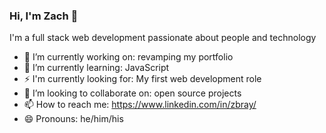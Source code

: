 ### Hi, I'm Zach 👋

I'm a full stack web development passionate about people and technology

- 🔭 I’m currently working on: revamping my portfolio
- 🌱 I’m currently learning: JavaScript
- ⚡ I'm currently looking for: My first web development role
- 👯 I’m looking to collaborate on: open source projects
- 📫 How to reach me: https://www.linkedin.com/in/zbray/
- 😄 Pronouns: he/him/his

